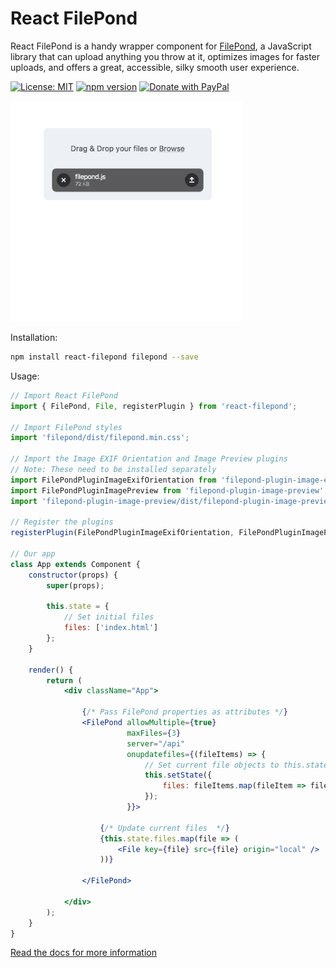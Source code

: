 # React FilePond

React FilePond is a handy wrapper component for [FilePond](https://github.com/pqina/filepond), a JavaScript library that can upload anything you throw at it, optimizes images for faster uploads, and offers a great, accessible, silky smooth user experience.

[![License: MIT](https://img.shields.io/badge/license-MIT-blue.svg)](https://github.com/pqina/react-filepond/blob/master/LICENSE)
[![npm version](https://badge.fury.io/js/react-filepond.svg)](https://www.npmjs.com/package/react-filepond)
[![Donate with PayPal](https://img.shields.io/badge/donate-PayPal.me-pink.svg)](https://www.paypal.me/rikschennink/10)

<img src="https://github.com/pqina/filepond-github-assets/blob/master/filepond-animation-01.gif" width="370" alt=""/>

Installation:

```bash
npm install react-filepond filepond --save
```

Usage:

```jsx
// Import React FilePond
import { FilePond, File, registerPlugin } from 'react-filepond';

// Import FilePond styles
import 'filepond/dist/filepond.min.css';

// Import the Image EXIF Orientation and Image Preview plugins
// Note: These need to be installed separately
import FilePondPluginImageExifOrientation from 'filepond-plugin-image-exif-orientation';
import FilePondPluginImagePreview from 'filepond-plugin-image-preview';
import 'filepond-plugin-image-preview/dist/filepond-plugin-image-preview.css';

// Register the plugins
registerPlugin(FilePondPluginImageExifOrientation, FilePondPluginImagePreview);

// Our app
class App extends Component {
    constructor(props) {
        super(props);

        this.state = {
            // Set initial files
            files: ['index.html']
        };
    }

    render() {
        return (
            <div className="App">
            
                {/* Pass FilePond properties as attributes */}
                <FilePond allowMultiple={true} 
                          maxFiles={3} 
                          server="/api"
                          onupdatefiles={(fileItems) => {
                              // Set current file objects to this.state
                              this.setState({
                                  files: fileItems.map(fileItem => fileItem.file)
                              });
                          }}>
                    
                    {/* Update current files  */}
                    {this.state.files.map(file => (
                        <File key={file} src={file} origin="local" />
                    ))}
                    
                </FilePond>
                
            </div>
        );
    }
}
```

[Read the docs for more information](https://pqina.nl/filepond/docs/patterns/frameworks/react/)
